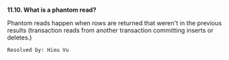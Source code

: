 **11.10. What is a phantom read?**

Phantom reads happen when rows are returned that weren't in the previous
results (transaction reads from another transaction committing inserts or
deletes.)

`Resolved by: Hieu Vu`
